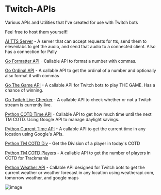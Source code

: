 # Twitch-APIs
Various APIs and Utilities that I've created for use with Twitch bots

Feel free to host them yourself!

[AI TTS Server](https://github.com/Johnnycyan/AI-TTS-Server) - A server that can accept requests for tts, send them to elevenlabs to get the audio, and send that audio to a connected client. Also has a connection for Pally

[Go Formatter API](https://github.com/Johnnycyan/go-formatter-api) - Callable API to format a number with commas.

[Go Ordinal API](https://github.com/Johnnycyan/go-ordinal-api) - A callable API to get the ordinal of a number and optionally also format it with commas

[Go The Game API](https://github.com/Johnnycyan/go-thegame-api) - A callable API for Twitch bots to play THE GAME. Has a chance of winning.

[Go Twitch Live Checker](https://github.com/Johnnycyan/go-twitch-live-checker) - A callable API to check whether or not a Twitch stream is currently live.

[Python COTD Time API](https://github.com/Johnnycyan/python-cotd-time-api) - Callable API to get how much time until the next TM COTD. Using Google API to manage daylight savings.

[Python Current Time API](https://github.com/Johnnycyan/python-current-time-api) - A callable API to get the current time in any location using Google's APIs.

[Python TM COTD Div](https://github.com/Johnnycyan/python-tm-cotd-div) - Get the Division of a player in today's COTD

[Python TM COTD Players](https://github.com/Johnnycyan/python-tm-cotd-players) - A callable API to get the number of players in COTD for Trackmania

[Python Weather API](https://github.com/Johnnycyan/python-weather-api) - Callable API designed for Twitch bots to get the current weather or weather forecast in any location using weatherapi.com, tomorrow weather, and google maps

![image](https://cdn.7tv.app/emote/6522194563a936c5461440c4/4x.webp)
